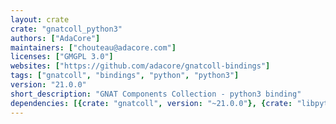 ```yaml
---
layout: crate
crate: "gnatcoll_python3"
authors: ["AdaCore"]
maintainers: ["chouteau@adacore.com"]
licenses: ["GMGPL 3.0"]
websites: ["https://github.com/adacore/gnatcoll-bindings"]
tags: ["gnatcoll", "bindings", "python", "python3"]
version: "21.0.0"
short_description: "GNAT Components Collection - python3 binding"
dependencies: [{crate: "gnatcoll", version: "~21.0.0"}, {crate: "libpython3dev", version: "^3"}]
---
```



